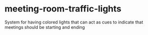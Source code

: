 # meeting-room-traffic-lights
System for having colored lights that can act as cues to indicate that meetings should be starting and ending
